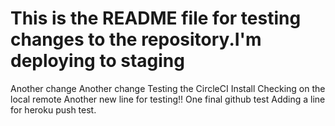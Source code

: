 
This is the README file for testing changes to the repository.I'm deploying to staging
=======
Another change
Another change
Testing the CircleCI Install
Checking on the local remote
Another new line for testing!!
One final github test
Adding a line for heroku push test.
